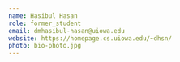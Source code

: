 ```yaml
---
name: Hasibul Hasan
role: former_student
email: dmhasibul-hasan@uiowa.edu
website: https://homepage.cs.uiowa.edu/~dhsn/
photo: bio-photo.jpg
---
```


<!--I like teaching Computer Science!-->

